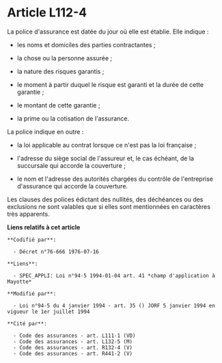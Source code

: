 # Article L112-4

La police d'assurance est datée du jour où elle est établie. Elle indique :

- les noms et domiciles des parties contractantes ;

- la chose ou la personne assurée ;

- la nature des risques garantis ;

- le moment à partir duquel le risque est garanti et la durée de cette garantie ;

- le montant de cette garantie ;

- la prime ou la cotisation de l'assurance.

La police indique en outre :

- la loi applicable au contrat lorsque ce n'est pas la loi française ;

- l'adresse du siège social de l'assureur et, le cas échéant, de la succursale qui accorde la couverture ;

- le nom et l'adresse des autorités chargées du contrôle de l'entreprise d'assurance qui accorde la couverture.

Les clauses des polices édictant des nullités, des déchéances ou des exclusions ne sont valables que si elles sont
mentionnées en caractères très apparents.

**Liens relatifs à cet article**

	**Codifié par**:

	  - Décret n°76-666 1976-07-16

	**Liens**:

	  - SPEC_APPLI: Loi n°94-5 1994-01-04 art. 41 *champ d'application à Mayotte*

	**Modifié par**:

	  - Loi n°94-5 du 4 janvier 1994 - art. 35 () JORF 5 janvier 1994 en vigueur le 1er juillet 1994

	**Cité par**:

	  - Code des assurances - art. L111-1 (VD)
	  - Code des assurances - art. L132-5 (M)
	  - Code des assurances - art. R132-4 (V)
	  - Code des assurances - art. R441-2 (V)
